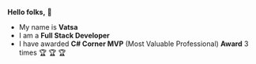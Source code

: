 **Hello folks,** :wave:	

- My name is **Vatsa**
- I am a **Full Stack Developer**
- I have awarded **C# Corner MVP** (Most Valuable Professional) **Award** 3 times :trophy:	:trophy:	:trophy:	

